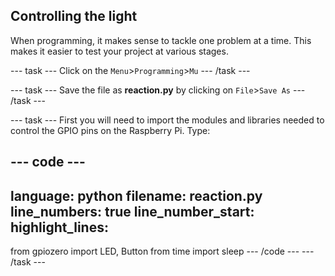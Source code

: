 ## Controlling the light

When programming, it makes sense to tackle one problem at a time. This makes it easier to test your project at various stages.

--- task ---
Click on the  `Menu`>`Programming`>`Mu`
--- /task ---

--- task ---
Save the file as **reaction.py** by clicking on `File`>`Save As`
--- /task ---

--- task ---
First you will need to import the modules and libraries needed to control the GPIO pins on the Raspberry Pi. Type:

--- code ---
---
language: python
filename: reaction.py
line_numbers: true
line_number_start: 
highlight_lines: 
---
from gpiozero import LED, Button
from time import sleep
--- /code ---
--- /task ---



